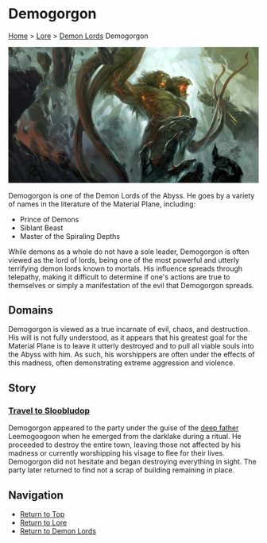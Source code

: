 # Demogorgon

[Home](../../README.md) > [Lore](../info.md) > [Demon Lords](info.md) Demogorgon

![Demogorgon](Demogorgon.jpeg)

Demogorgon is one of the Demon Lords of the Abyss. He goes by a variety of names in the literature of the Material Plane, including:

* Prince of Demons
* Siblant Beast
* Master of the Spiraling Depths

While demons as a whole do not have a sole leader, Demogorgon is often viewed as the lord of lords, being one of the most powerful and utterly terrifying demon lords known to mortals. His influence spreads through telepathy, making it difficult to determine if one's actions are true to themselves or simply a manifestation of the evil that Demogorgon spreads.

## Domains

Demogorgon is viewed as a true incarnate of evil, chaos, and destruction. His will is not fully understood, as it appears that his greatest goal for the Material Plane is to leave it utterly destroyed and to pull all viable souls into the Abyss with him. As such, his worshippers are often under the effects of this madness, often demonstrating extreme aggression and violence. 

## Story
### [Travel to Sloobludop](../../sessions/arc02/info.md)

Demogorgon appeared to the party under the guise of the [deep father](../organizations/deepfather.md) Leemogoogoon when he emerged from the darklake during a ritual. He proceeded to destroy the entire town, leaving those not affected by his madness or currently worshipping his visage to flee for their lives. Demogorgon did not hesitate and began destroying everything in sight. The party later returned to find not a scrap of building remaining in place.

## Navigation
* [Return to Top](../../README.md)
* [Return to Lore](../info.md)
* [Return to Demon Lords](info.md)
